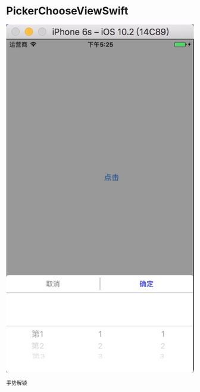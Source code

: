 # PickerChooseViewSwift

![image](https://github.com/SpTTlv/PickerChooseViewSwift/blob/master/image.png)

手势解锁
